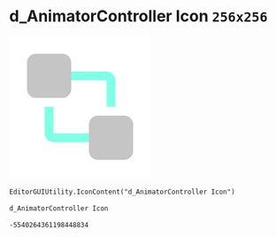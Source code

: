 # d_AnimatorController Icon `256x256`
<img src="/img/d_AnimatorController%20Icon.png" width=256 height=256>

``` CSharp
EditorGUIUtility.IconContent("d_AnimatorController Icon")
```
```
d_AnimatorController Icon
```
```
-5540264361198448834
```
